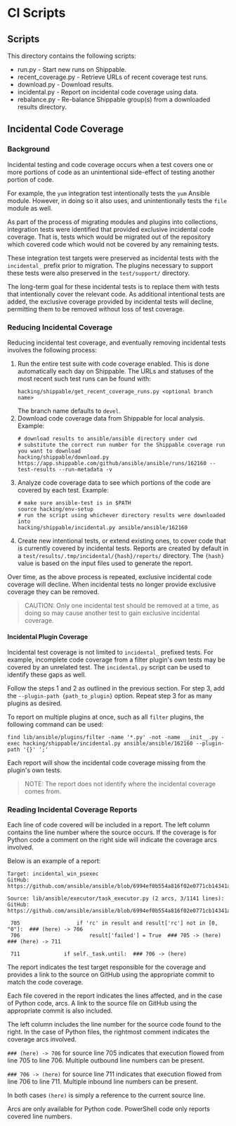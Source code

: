 # CI Scripts

## Scripts

This directory contains the following scripts:

- run.py - Start new runs on Shippable.
- recent_coverage.py - Retrieve URLs of recent coverage test runs.
- download.py - Download results.
- incidental.py - Report on incidental code coverage using data.
- rebalance.py - Re-balance Shippable group(s) from a downloaded results directory.

## Incidental Code Coverage

### Background

Incidental testing and code coverage occurs when a test covers one or more portions of code as an unintentional side-effect of testing another portion of code.

For example, the ``yum`` integration test intentionally tests the ``yum`` Ansible module.
However, in doing so it also uses, and unintentionally tests the ``file`` module as well.

As part of the process of migrating modules and plugins into collections, integration tests were identified that provided exclusive incidental code coverage.
That is, tests which would be migrated out of the repository which covered code which would not be covered by any remaining tests.

These integration test targets were preserved as incidental tests with the ``incidental_`` prefix prior to migration.
The plugins necessary to support these tests were also preserved in the ``test/support/`` directory.

The long-term goal for these incidental tests is to replace them with tests that intentionally cover the relevant code.
As additional intentional tests are added, the exclusive coverage provided by incidental tests will decline, permitting them to be removed without loss of test coverage.

### Reducing Incidental Coverage

Reducing incidental test coverage, and eventually removing incidental tests involves the following process:

1. Run the entire test suite with code coverage enabled. 
   This is done automatically each day on Shippable.
   The URLs and statuses of the most recent such test runs can be found with:
   ```shell
   hacking/shippable/get_recent_coverage_runs.py <optional branch name>
   ```
   The branch name defaults to `devel`.
2. Download code coverage data from Shippable for local analysis. 
   Example:
   ```shell
   # download results to ansible/ansible directory under cwd
   # substitute the correct run number for the Shippable coverage run you want to download
   hacking/shippable/download.py https://app.shippable.com/github/ansible/ansible/runs/162160 --test-results --run-metadata -v
   ```
3. Analyze code coverage data to see which portions of the code are covered by each test.
   Example:
   ```shell script
   # make sure ansible-test is in $PATH
   source hacking/env-setup
   # run the script using whichever directory results were downloaded into
   hacking/shippable/incidental.py ansible/ansible/162160
   ```
4. Create new intentional tests, or extend existing ones, to cover code that is currently covered by incidental tests.
   Reports are created by default in a ``test/results/.tmp/incidental/{hash}/reports/`` directory.
   The ``{hash}`` value is based on the input files used to generate the report.

Over time, as the above process is repeated, exclusive incidental code coverage will decline.
When incidental tests no longer provide exclusive coverage they can be removed.

> CAUTION: Only one incidental test should be removed at a time, as doing so may cause another test to gain exclusive incidental coverage.

#### Incidental Plugin Coverage

Incidental test coverage is not limited to ``incidental_`` prefixed tests.
For example, incomplete code coverage from a filter plugin's own tests may be covered by an unrelated test.
The ``incidental.py`` script can be used to identify these gaps as well.

Follow the steps 1 and 2 as outlined in the previous section.
For step 3, add the ``--plugin-path {path_to_plugin}`` option.
Repeat step 3 for as many plugins as desired.

To report on multiple plugins at once, such as all ``filter`` plugins, the following command can be used:

```shell
find lib/ansible/plugins/filter -name '*.py' -not -name __init__.py -exec hacking/shippable/incidental.py ansible/ansible/162160 --plugin-path '{}' ';'
```

Each report will show the incidental code coverage missing from the plugin's own tests.

> NOTE: The report does not identify where the incidental coverage comes from.

### Reading Incidental Coverage Reports

Each line of code covered will be included in a report.
The left column contains the line number where the source occurs.
If the coverage is for Python code a comment on the right side will indicate the coverage arcs involved.

Below is an example of a report:

```
Target: incidental_win_psexec
GitHub: https://github.com/ansible/ansible/blob/6994ef0b554a816f02e0771cb14341a421f7cead/test/integration/targets/incidental_win_psexec

Source: lib/ansible/executor/task_executor.py (2 arcs, 3/1141 lines):
GitHub: https://github.com/ansible/ansible/blob/6994ef0b554a816f02e0771cb14341a421f7cead/lib/ansible/executor/task_executor.py

 705                  if 'rc' in result and result['rc'] not in [0, "0"]:  ### (here) -> 706
 706                      result['failed'] = True  ### 705 -> (here)  ### (here) -> 711

 711              if self._task.until:  ### 706 -> (here)
```

The report indicates the test target responsible for the coverage and provides a link to the source on GitHub using the appropriate commit to match the code coverage.

Each file covered in the report indicates the lines affected, and in the case of Python code, arcs.
A link to the source file on GitHub using the appropriate commit is also included.

The left column includes the line number for the source code found to the right.
In the case of Python files, the rightmost comment indicates the coverage arcs involved.

``### (here) -> 706`` for source line 705 indicates that execution flowed from line 705 to line 706.
Multiple outbound line numbers can be present.

``### 706 -> (here)`` for source line 711 indicates that execution flowed from line 706 to line 711.
Multiple inbound line numbers can be present.

In both cases ``(here)`` is simply a reference to the current source line.

Arcs are only available for Python code.
PowerShell code only reports covered line numbers.
